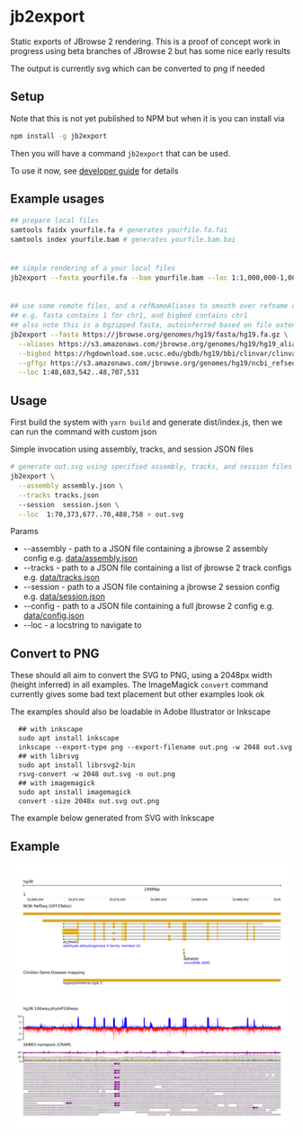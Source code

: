 # jb2export

Static exports of JBrowse 2 rendering. This is a proof of concept work in
progress using beta branches of JBrowse 2 but has some nice early results

The output is currently svg which can be converted to png if needed

## Setup

Note that this is not yet published to NPM but when it is you can install via

```bash
npm install -g jb2export
```

Then you will have a command `jb2export` that can be used.

To use it now, see [developer guide](DEVELOPER.md) for details

## Example usages

```bash
## prepare local files
samtools faidx yourfile.fa # generates yourfile.fa.fai
samtools index yourfile.bam # generates yourfile.bam.bai


## simple rendering of a your local files
jb2export --fasta yourfile.fa --bam yourfile.bam --loc 1:1,000,000-1,001,000


## use some remote files, and a refNameAliases to smooth over refname differences
## e.g. fasta contains 1 for chr1, and bigbed contains chr1
## also note this is a bgzipped fasta, autoinferred based on file extension
jb2export --fasta https://jbrowse.org/genomes/hg19/fasta/hg19.fa.gz \
  --aliases https://s3.amazonaws.com/jbrowse.org/genomes/hg19/hg19_aliases.txt  \
  --bigbed https://hgdownload.soe.ucsc.edu/gbdb/hg19/bbi/clinvar/clinvarMain.bb \
  --gffgz https://s3.amazonaws.com/jbrowse.org/genomes/hg19/ncbi_refseq/GRCh37_latest_genomic.sort.gff.gz \
  --loc 1:48,683,542..48,707,531
```

## Usage

First build the system with `yarn build` and generate dist/index.js, then we
can run the command with custom json

Simple invocation using assembly, tracks, and session JSON files

```bash
# generate out.svg using specified assembly, tracks, and session files
jb2export \
  --assembly assembly.json \
  --tracks tracks.json
  --session  session.json \
  --loc  1:70,373,677..70,488,758 > out.svg
```

Params

- --assembly - path to a JSON file containing a jbrowse 2 assembly config e.g.
  [data/assembly.json](data/assembly.json)
- --tracks - path to a JSON file containing a list of jbrowse 2 track configs
  e.g. [data/tracks.json](data/tracks.json)
- --session - path to a JSON file containing a jbrowse 2 session config e.g.
  [data/session.json](data/session.json)
- --config - path to a JSON file containing a full jbrowse 2 config e.g.
  [data/config.json](data/config.json)
- --loc - a locstring to navigate to

## Convert to PNG

These should all aim to convert the SVG to PNG, using a 2048px width (height
inferred) in all examples. The ImageMagick `convert` command currently gives
some bad text placement but other examples look ok

The examples should also be loadable in Adobe Illustrator or Inkscape

```
  ## with inkscape
  sudo apt install inkscape
  inkscape --export-type png --export-filename out.png -w 2048 out.svg
  ## with librsvg
  sudo apt install librsvg2-bin
  rsvg-convert -w 2048 out.svg -o out.png
  ## with imagemagick
  sudo apt install imagemagick
  convert -size 2048x out.svg out.png
```

The example below generated from SVG with Inkscape

## Example

![](img/1.png)

```

```
